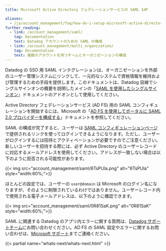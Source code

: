 ```yaml
---
title: Microsoft Active Directory フェデレーションサービスの SAML IdP

aliases:
  - /ja/account_management/faq/how-do-i-setup-microsoft-active-directory-federation-services-as-a-saml-idp/
further_reading:
  - link: /account_management/saml/
    tag: Documentation
    text: Datadog アカウントのための SAML の構成
  - link: /account_management/multi_organization/
    tag: Documentation
    text: 複数のアカウントを持つチームとオーガニゼーションの構成
---
```

Datadog の SSO 用 SAML インテグレーションは、オーガニゼーションを外部のユーザー管理システムにリンクして、一元的なシステムで資格情報を維持および管理するための手段を提供します。このドキュメントは、Datadog 目線でシングルサインオンの概要を説明したメインの「[SAML を使用したシングルサインオン][1]」ドキュメントのアドオンとして使用してください。

Active Directory フェデレーションサービス (AD FS) 用の SAML コンフィギュレーションを開始するには、Microsoft の「[AD FS を使用してポータルに SAML 2.0 プロバイダーを構成する][2]」ドキュメントを参照してください。

SAML の構成が完了すると、ユーザーは [SAML コンフィギュレーションページ][3]で提供されるリンクを使ってログインできるようになります。ただし、ユーザーがログインするには招待とアクティベーションが必要ですのでご注意ください。新しいユーザーを招待する際には、必ず Active Directory のユーザーレコードに対応するメールアドレスを使用してください。アドレスが一致しない場合は以下のように拒否される可能性があります。

{{< img src="account_management/saml/6TsPUla.png" alt="6TsPUla" style="width:60%;">}}

ほとんどの設定では、ユーザーの `user@domain` は Microsoft のログイン名になりますが、そのように制限されているわけではありません。ユーザーレコード内で使用される電子メールアドレスは、以下のように確認できます。

{{< img src="account_management/saml/0R81SaK.png" alt="0R81SaK" style="width:60%;">}}

SAML に関連する Datadog のアプリ内エラーに関する質問は、[Datadog サポートチーム][4]にお問い合わせください。AD FS の SAML 設定やエラーに関するお問い合わせは、[Microsoft サポート][5]までご連絡ください。

{{< partial name="whats-next/whats-next.html" >}}

[1]: /ja/account_management/saml/
[2]: https://docs.microsoft.com/en-us/powerapps/maker/portals/configure/configure-saml2-settings
[3]: https://app.datadoghq.com/saml/saml_setup
[4]: /ja/help/
[5]: https://powerapps.microsoft.com/en-us/support/
